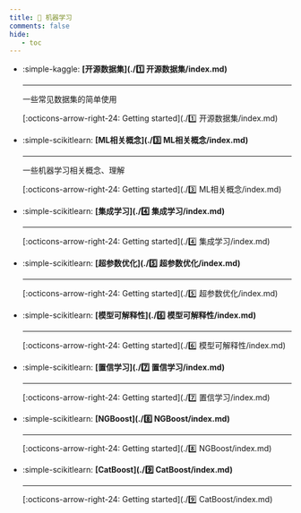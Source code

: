 ```yaml
---
title: 👺 机器学习
comments: false
hide:
   - toc
---
```


<div class="grid cards index-info" markdown>

-   :simple-kaggle:  __[开源数据集](./1️⃣ 开源数据集/index.md)__

	---

	

	一些常见数据集的简单使用

	[:octicons-arrow-right-24: Getting started](./1️⃣ 开源数据集/index.md)

-   :simple-scikitlearn:  __[ML相关概念](./3️⃣ ML相关概念/index.md)__

	---

	

	一些机器学习相关概念、理解

	[:octicons-arrow-right-24: Getting started](./3️⃣ ML相关概念/index.md)

-   :simple-scikitlearn:  __[集成学习](./4️⃣ 集成学习/index.md)__

	---

	

	

	[:octicons-arrow-right-24: Getting started](./4️⃣ 集成学习/index.md)

-   :simple-scikitlearn:  __[超参数优化](./5️⃣ 超参数优化/index.md)__

	---

	

	

	[:octicons-arrow-right-24: Getting started](./5️⃣ 超参数优化/index.md)

-   :simple-scikitlearn:  __[模型可解释性](./6️⃣ 模型可解释性/index.md)__

	---

	

	

	[:octicons-arrow-right-24: Getting started](./6️⃣ 模型可解释性/index.md)

-   :simple-scikitlearn:  __[置信学习](./7️⃣ 置信学习/index.md)__

	---

	

	

	[:octicons-arrow-right-24: Getting started](./7️⃣ 置信学习/index.md)

-   :simple-scikitlearn:  __[NGBoost](./8️⃣ NGBoost/index.md)__

	---

	

	

	[:octicons-arrow-right-24: Getting started](./8️⃣ NGBoost/index.md)

-   :simple-scikitlearn:  __[CatBoost](./9️⃣ CatBoost/index.md)__

	---

	

	

	[:octicons-arrow-right-24: Getting started](./9️⃣ CatBoost/index.md)

</div>